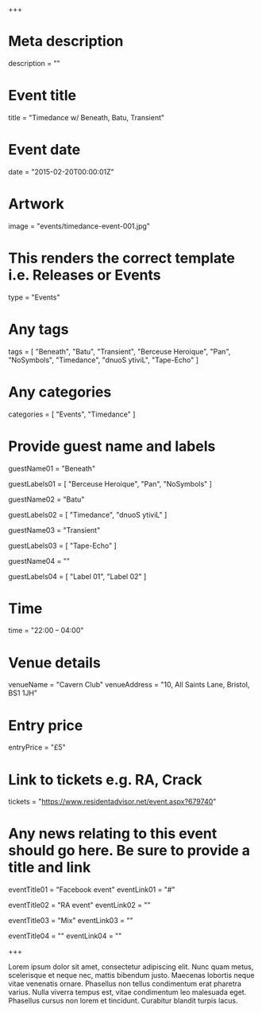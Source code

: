 +++

# Meta description
description = ""

# Event title
title = "Timedance w/ Beneath, Batu, Transient"

# Event date
date = "2015-02-20T00:00:01Z"

# Artwork
image = "events/timedance-event-001.jpg"

# This renders the correct template i.e. Releases or Events
type = "Events"

# Any tags
tags = [ 
	"Beneath", 
	"Batu",
	"Transient",
	"Berceuse Heroique",
	"Pan",
	"NoSymbols",
	"Timedance",
	"dnuoS ytiviL",
	"Tape-Echo" 
]

# Any categories
categories = [
  "Events",
  "Timedance"
]

# Provide guest name and labels
guestName01 = "Beneath"

guestLabels01 = [
	"Berceuse Heroique",
	"Pan",
	"NoSymbols"
]

guestName02 = "Batu"

guestLabels02 = [
	"Timedance",
	"dnuoS ytiviL"
]

guestName03 = "Transient"

guestLabels03 = [
	"Tape-Echo"
]

guestName04 = ""

guestLabels04 = [
	"Label 01",
	"Label 02"
]

# Time
time = "22:00 – 04:00"

# Venue details
venueName = "Cavern Club"
venueAddress = "10, All Saints Lane, Bristol, BS1 1JH"

# Entry price
entryPrice = "£5"

# Link to tickets e.g. RA, Crack 
tickets = "https://www.residentadvisor.net/event.aspx?679740"

# Any news relating to this event should go here. Be sure to provide a title and link
eventTitle01 = "Facebook event"
eventLink01 = "#"

eventTitle02 = "RA event"
eventLink02 = ""

eventTitle03 = "Mix"
eventLink03 = ""

eventTitle04 = ""
eventLink04 = ""


+++

<!-- Provide a summary/statement below -->
Lorem ipsum dolor sit amet, consectetur adipiscing elit. Nunc quam metus, scelerisque et neque nec, mattis bibendum justo. Maecenas lobortis neque vitae venenatis ornare. Phasellus non tellus condimentum erat pharetra varius. Nulla viverra tempus est, vitae condimentum leo malesuada eget. Phasellus cursus non lorem et tincidunt. Curabitur blandit turpis lacus.